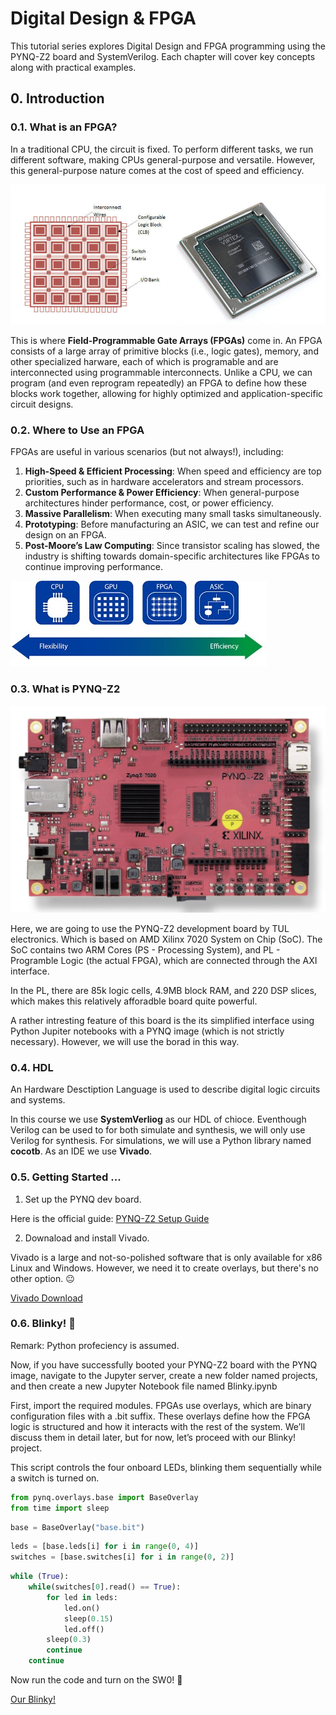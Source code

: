 # Digital Design & FPGA

This tutorial series explores Digital Design and FPGA programming using the PYNQ-Z2 board and SystemVerilog. Each chapter will cover key concepts along with practical examples.

## 0. Introduction

### 0.1. What is an FPGA?

In a traditional CPU, the circuit is fixed. To perform different tasks, we run different software, making CPUs general-purpose and versatile. However, this general-purpose nature comes at the cost of speed and efficiency.

![](_img/fpga.png)

This is where **Field-Programmable Gate Arrays (FPGAs)** come in. An FPGA consists of a large array of primitive blocks (i.e., logic gates), memory, and other specialized harware, each of which is programable and are interconnected using programmable interconnects. Unlike a CPU, we can program (and even reprogram repeatedly) an FPGA to define how these blocks work together, allowing for highly optimized and application-specific circuit designs.

### 0.2. Where to Use an FPGA

FPGAs are useful in various scenarios (but not always!), including:

1. **High-Speed & Efficient Processing**: When speed and efficiency are top priorities, such as in hardware accelerators and stream processors.
2. **Custom Performance & Power Efficiency**: When general-purpose architectures hinder performance, cost, or power efficiency.
3. **Massive Parallelism**: When executing many small tasks simultaneously.
4. **Prototyping**: Before manufacturing an ASIC, we can test and refine our design on an FPGA.
5. **Post-Moore’s Law Computing**: Since transistor scaling has slowed, the industry is shifting towards domain-specific architectures like FPGAs to continue improving performance.

![](_img/cpufpgacomp.jpg)

### 0.3. What  is PYNQ-Z2

![PYNQ-Z2 Board](_img/pynqz2devboard.png)

Here, we are going to use the PYNQ-Z2 development board by TUL electronics. Which is based on AMD Xilinx 7020 System on Chip (SoC). The SoC contains two ARM Cores (PS - Processing System), and PL - Programble Logic (the actual FPGA), which are connected through the AXI interface.

In the PL, there are 85k logic cells, 4.9MB block RAM, and 220 DSP slices, which makes this relatively afforadble board quite powerful.

A rather intresting feature of this board is the its simplified interface using Python Jupiter notebooks with a PYNQ image (which is not strictly necessary). However, we will use the borad in this way.

### 0.4. HDL

An Hardware Desctiption Language is used to describe digital logic circuits and systems.

In this course we use **SystemVerliog** as our HDL of chioce. Eventhough Verilog can be used to for both simulate and synthesis, we will only use Verilog for synthesis. For simulations, we will use a Python library named **cocotb**. As an IDE we use **Vivado**.

### 0.5. Getting Started ...

1. Set up the PYNQ dev board.

Here is the official guide: [PYNQ-Z2 Setup Guide](https://pynq.readthedocs.io/en/v2.3/getting_started/pynq_z2_setup.html)

2. Downaload and install Vivado.

Vivado is a large and not-so-polished software that is only available for x86 Linux and Windows. However, we need it to create overlays, but there's no other option. 😐

[Vivado Download](https://www.xilinx.com/support/download.html)

### 0.6. Blinky! 🙂

Remark: Python profeciency is assumed.

Now, if you have successfully booted your PYNQ-Z2 board with the PYNQ image, navigate to the Jupyter server, create a new folder named projects, and then create a new Jupyter Notebook file named Blinky.ipynb

First, import the required modules. FPGAs use overlays, which are binary configuration files with a .bit suffix. These overlays define how the FPGA logic is structured and how it interacts with the rest of the system. We’ll discuss them in detail later, but for now, let’s proceed with our Blinky! project.

This script controls the four onboard LEDs, blinking them sequentially while a switch is turned on.

```python
from pynq.overlays.base import BaseOverlay
from time import sleep
```
```python
base = BaseOverlay("base.bit")
```
```python
leds = [base.leds[i] for i in range(0, 4)]
switches = [base.switches[i] for i in range(0, 2)]
```
```python
while (True):
    while(switches[0].read() == True):
        for led in leds:
            led.on()
            sleep(0.15)
            led.off()
        sleep(0.3)
        continue
    continue
```

Now run the code and turn on the SW0! 👾

[Our Blinky!](_img/blinky.mov)